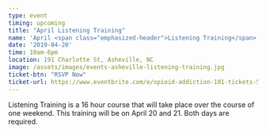 ```yaml
---
type: event
timing: upcoming
title: "April Listening Training"
name: 'April <span class="emphasized-header">Listening Training</span>'
date: '2019-04-20'
time: 10am-6pm
location: 191 Charlotte St, Asheville, NC
image: /assets/images/events-asheville-listening-training.jpg
ticket-btn: "RSVP Now"
ticket-url: https://www.eventbrite.com/e/opioid-addiction-101-tickets-55723273812?aff=efbeventtix&fbclid=IwAR34fsEhi7xSV1zUerXGmD6qBC6yzN1M95MOwvSsu2W-UP2gzADn1muhbro
---
```


Listening Training is a 16 hour course that will take place over the course of one weekend. This training will be on April 20 and 21.  Both days are required.